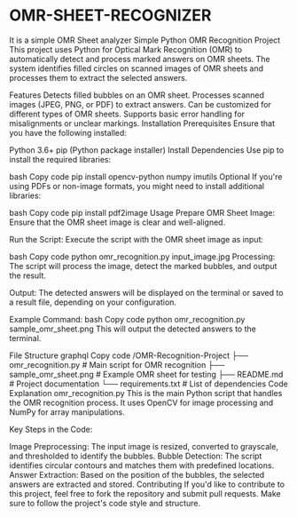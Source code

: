 # OMR-SHEET-RECOGNIZER
It is a simple OMR Sheet analyzer
Simple Python OMR Recognition Project
This project uses Python for Optical Mark Recognition (OMR) to automatically detect and process marked answers on OMR sheets. The system identifies filled circles on scanned images of OMR sheets and processes them to extract the selected answers.

Features
Detects filled bubbles on an OMR sheet.
Processes scanned images (JPEG, PNG, or PDF) to extract answers.
Can be customized for different types of OMR sheets.
Supports basic error handling for misalignments or unclear markings.
Installation
Prerequisites
Ensure that you have the following installed:

Python 3.6+
pip (Python package installer)
Install Dependencies
Use pip to install the required libraries:

bash
Copy code
pip install opencv-python numpy imutils
Optional
If you're using PDFs or non-image formats, you might need to install additional libraries:

bash
Copy code
pip install pdf2image
Usage
Prepare OMR Sheet Image: Ensure that the OMR sheet image is clear and well-aligned.

Run the Script: Execute the script with the OMR sheet image as input:

bash
Copy code
python omr_recognition.py input_image.jpg
Processing: The script will process the image, detect the marked bubbles, and output the result.

Output: The detected answers will be displayed on the terminal or saved to a result file, depending on your configuration.

Example Command:
bash
Copy code
python omr_recognition.py sample_omr_sheet.png
This will output the detected answers to the terminal.

File Structure
graphql
Copy code
/OMR-Recognition-Project
    ├── omr_recognition.py          # Main script for OMR recognition
    ├── sample_omr_sheet.png        # Example OMR sheet for testing
    ├── README.md                  # Project documentation
    └── requirements.txt            # List of dependencies
Code Explanation
omr_recognition.py
This is the main Python script that handles the OMR recognition process. It uses OpenCV for image processing and NumPy for array manipulations.

Key Steps in the Code:

Image Preprocessing: The input image is resized, converted to grayscale, and thresholded to identify the bubbles.
Bubble Detection: The script identifies circular contours and matches them with predefined locations.
Answer Extraction: Based on the position of the bubbles, the selected answers are extracted and stored.
Contributing
If you'd like to contribute to this project, feel free to fork the repository and submit pull requests. Make sure to follow the project's code style and structure.
